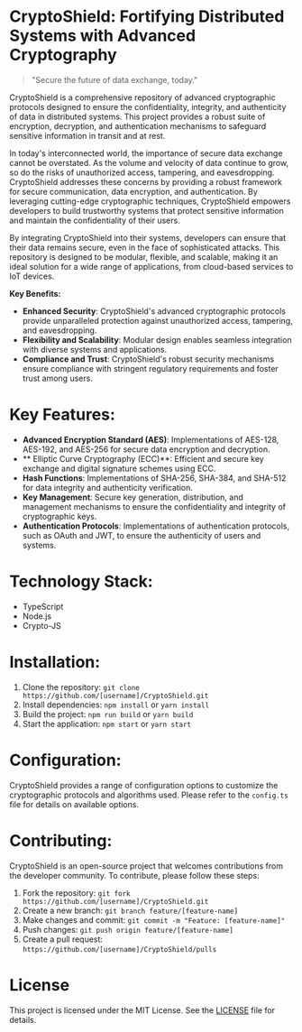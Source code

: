 <!-- CryptoShield_20250720122051_4634 -->

# CryptoShield: Fortifying Distributed Systems with Advanced Cryptography
> "Secure the future of data exchange, today."

CryptoShield is a comprehensive repository of advanced cryptographic protocols designed to ensure the confidentiality, integrity, and authenticity of data in distributed systems. This project provides a robust suite of encryption, decryption, and authentication mechanisms to safeguard sensitive information in transit and at rest.

In today's interconnected world, the importance of secure data exchange cannot be overstated. As the volume and velocity of data continue to grow, so do the risks of unauthorized access, tampering, and eavesdropping. CryptoShield addresses these concerns by providing a robust framework for secure communication, data encryption, and authentication. By leveraging cutting-edge cryptographic techniques, CryptoShield empowers developers to build trustworthy systems that protect sensitive information and maintain the confidentiality of their users.

By integrating CryptoShield into their systems, developers can ensure that their data remains secure, even in the face of sophisticated attacks. This repository is designed to be modular, flexible, and scalable, making it an ideal solution for a wide range of applications, from cloud-based services to IoT devices.

**Key Benefits:**
* **Enhanced Security**: CryptoShield's advanced cryptographic protocols provide unparalleled protection against unauthorized access, tampering, and eavesdropping.
* **Flexibility and Scalability**: Modular design enables seamless integration with diverse systems and applications.
* **Compliance and Trust**: CryptoShield's robust security mechanisms ensure compliance with stringent regulatory requirements and foster trust among users.

# Key Features:
* **Advanced Encryption Standard (AES)**: Implementations of AES-128, AES-192, and AES-256 for secure data encryption and decryption.
* ** Elliptic Curve Cryptography (ECC)**: Efficient and secure key exchange and digital signature schemes using ECC.
* **Hash Functions**: Implementations of SHA-256, SHA-384, and SHA-512 for data integrity and authenticity verification.
* **Key Management**: Secure key generation, distribution, and management mechanisms to ensure the confidentiality and integrity of cryptographic keys.
* **Authentication Protocols**: Implementations of authentication protocols, such as OAuth and JWT, to ensure the authenticity of users and systems.

# Technology Stack:
* TypeScript
* Node.js
* Crypto-JS

# Installation:
1. Clone the repository: `git clone https://github.com/[username]/CryptoShield.git`
2. Install dependencies: `npm install` or `yarn install`
3. Build the project: `npm run build` or `yarn build`
4. Start the application: `npm start` or `yarn start`

# Configuration:
CryptoShield provides a range of configuration options to customize the cryptographic protocols and algorithms used. Please refer to the `config.ts` file for details on available options.

# Contributing:
CryptoShield is an open-source project that welcomes contributions from the developer community. To contribute, please follow these steps:
1. Fork the repository: `git fork https://github.com/[username]/CryptoShield.git`
2. Create a new branch: `git branch feature/[feature-name]`
3. Make changes and commit: `git commit -m "Feature: [feature-name]"`
4. Push changes: `git push origin feature/[feature-name]`
5. Create a pull request: `https://github.com/[username]/CryptoShield/pulls`

# License

This project is licensed under the MIT License. See the [LICENSE](https://github.com/[username]/CryptoShield/blob/master/LICENSE) file for details.